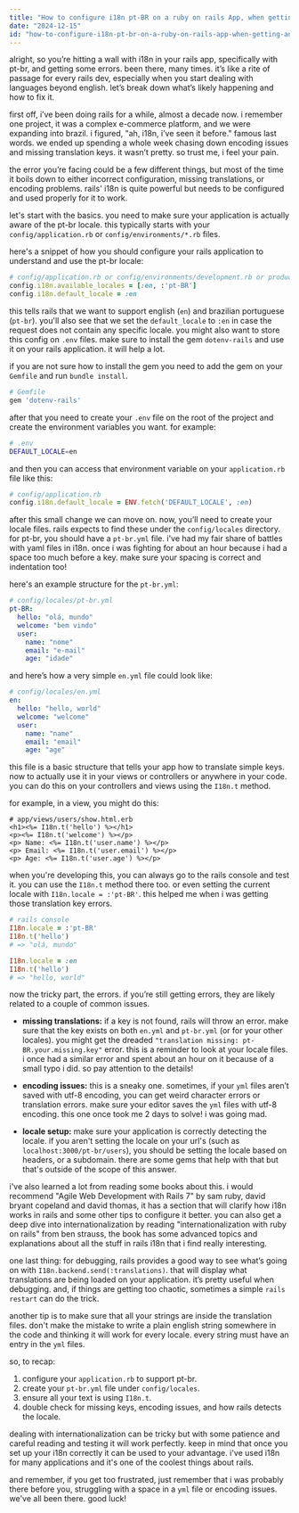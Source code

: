 ```yaml
---
title: "How to configure i18n pt-BR on a ruby on rails App, when getting an error?"
date: "2024-12-15"
id: "how-to-configure-i18n-pt-br-on-a-ruby-on-rails-app-when-getting-an-error"
---
```


alright, so you’re hitting a wall with i18n in your rails app, specifically with pt-br, and getting some errors. been there, many times. it’s like a rite of passage for every rails dev, especially when you start dealing with languages beyond english. let’s break down what’s likely happening and how to fix it.

first off, i’ve been doing rails for a while, almost a decade now. i remember one project, it was a complex e-commerce platform, and we were expanding into brazil. i figured, "ah, i18n, i’ve seen it before." famous last words. we ended up spending a whole week chasing down encoding issues and missing translation keys. it wasn’t pretty. so trust me, i feel your pain.

the error you’re facing could be a few different things, but most of the time it boils down to either incorrect configuration, missing translations, or encoding problems. rails' i18n is quite powerful but needs to be configured and used properly for it to work.

let's start with the basics. you need to make sure your application is actually aware of the pt-br locale. this typically starts with your `config/application.rb` or `config/environments/*.rb` files.

here's a snippet of how you should configure your rails application to understand and use the pt-br locale:

```ruby
# config/application.rb or config/environments/development.rb or production.rb
config.i18n.available_locales = [:en, :'pt-BR']
config.i18n.default_locale = :en
```

this tells rails that we want to support english (`en`) and brazilian portuguese (`pt-br`). you'll also see that we set the `default_locale` to `:en` in case the request does not contain any specific locale. you might also want to store this config on `.env` files. make sure to install the gem `dotenv-rails` and use it on your rails application. it will help a lot.

if you are not sure how to install the gem you need to add the gem on your `Gemfile` and run `bundle install`.

```ruby
# Gemfile
gem 'dotenv-rails'
```

after that you need to create your `.env` file on the root of the project and create the environment variables you want. for example:

```bash
# .env
DEFAULT_LOCALE=en
```

and then you can access that environment variable on your `application.rb` file like this:

```ruby
# config/application.rb
config.i18n.default_locale = ENV.fetch('DEFAULT_LOCALE', :en)
```

after this small change we can move on. now, you’ll need to create your locale files. rails expects to find these under the `config/locales` directory. for pt-br, you should have a `pt-br.yml` file. i've had my fair share of battles with yaml files in i18n. once i was fighting for about an hour because i had a space too much before a key. make sure your spacing is correct and indentation too!

here's an example structure for the `pt-br.yml`:

```yaml
# config/locales/pt-br.yml
pt-BR:
  hello: "olá, mundo"
  welcome: "bem vindo"
  user:
    name: "nome"
    email: "e-mail"
    age: "idade"
```

and here’s how a very simple `en.yml` file could look like:

```yaml
# config/locales/en.yml
en:
  hello: "hello, world"
  welcome: "welcome"
  user:
    name: "name"
    email: "email"
    age: "age"
```

this file is a basic structure that tells your app how to translate simple keys. now to actually use it in your views or controllers or anywhere in your code. you can do this on your controllers and views using the `I18n.t` method.

for example, in a view, you might do this:

```erb
# app/views/users/show.html.erb
<h1><%= I18n.t('hello') %></h1>
<p><%= I18n.t('welcome') %></p>
<p> Name: <%= I18n.t('user.name') %></p>
<p> Email: <%= I18n.t('user.email') %></p>
<p> Age: <%= I18n.t('user.age') %></p>
```

when you're developing this, you can always go to the rails console and test it. you can use the `I18n.t` method there too. or even setting the current locale with `I18n.locale = :'pt-BR'`. this helped me when i was getting those translation key errors.

```ruby
# rails console
I18n.locale = :'pt-BR'
I18n.t('hello')
# => "olá, mundo"

I18n.locale = :en
I18n.t('hello')
# => "hello, world"
```

now the tricky part, the errors. if you’re still getting errors, they are likely related to a couple of common issues.

*   **missing translations:** if a key is not found, rails will throw an error. make sure that the key exists on both `en.yml` and `pt-br.yml` (or for your other locales). you might get the dreaded `"translation missing: pt-BR.your.missing.key"` error. this is a reminder to look at your locale files. i once had a similar error and spent about an hour on it because of a small typo i did. so pay attention to the details!

*   **encoding issues:** this is a sneaky one. sometimes, if your `yml` files aren’t saved with utf-8 encoding, you can get weird character errors or translation errors. make sure your editor saves the `yml` files with utf-8 encoding. this one once took me 2 days to solve! i was going mad.

*   **locale setup:** make sure your application is correctly detecting the locale. if you aren't setting the locale on your url's (such as `localhost:3000/pt-br/users`), you should be setting the locale based on headers, or a subdomain. there are some gems that help with that but that's outside of the scope of this answer.

i've also learned a lot from reading some books about this. i would recommend "Agile Web Development with Rails 7" by sam ruby, david bryant copeland and david thomas, it has a section that will clarify how i18n works in rails and some other tips to configure it better. you can also get a deep dive into internationalization by reading "internationalization with ruby on rails" from ben strauss, the book has some advanced topics and explanations about all the stuff in rails i18n that i find really interesting.

one last thing: for debugging, rails provides a good way to see what’s going on with `I18n.backend.send(:translations)`. that will display what translations are being loaded on your application. it’s pretty useful when debugging. and, if things are getting too chaotic, sometimes a simple `rails restart` can do the trick.

another tip is to make sure that all your strings are inside the translation files. don't make the mistake to write a plain english string somewhere in the code and thinking it will work for every locale. every string must have an entry in the `yml` files.

so, to recap:

1.  configure your `application.rb` to support pt-br.
2.  create your `pt-br.yml` file under `config/locales`.
3.  ensure all your text is using `I18n.t`.
4.  double check for missing keys, encoding issues, and how rails detects the locale.

dealing with internationalization can be tricky but with some patience and careful reading and testing it will work perfectly. keep in mind that once you set up your i18n correctly it can be used to your advantage. i've used i18n for many applications and it's one of the coolest things about rails.

and remember, if you get too frustrated, just remember that i was probably there before you, struggling with a space in a `yml` file or encoding issues. we've all been there. good luck!
